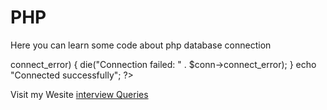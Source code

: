 # PHP
Here you can learn some code about php database connection
<?php
$servername = "localhost";
$username = "username";
$password = "password";

// Create connection
$conn = new mysqli($servername, $username, $password);

// Check connection
if ($conn->connect_error) {
    die("Connection failed: " . $conn->connect_error);
}
echo "Connected successfully";
?>
Visit my Wesite <a href="https://www.interviewqueries.com/">interview Queries</a>
